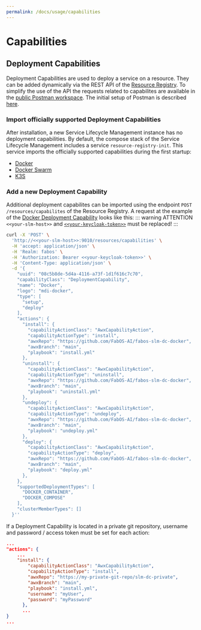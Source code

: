 ```yaml
---
permalink: /docs/usage/capabilities
---
```


# Capabilities

## Deployment Capabilities
Deployment Capabilities are used to deploy a service on a resource. They can be added dynamically via the REST API of the [Resource Registry](/docs/usage/api/#resource-registry). To simplify the use of the API the requests related to capabilites are available in the [public Postman workspace](https://www.postman.com/fabos-ai/workspace/service-lifecycle-management/folder/22732344-bc9fe87a-30cc-41aa-a3d9-4d1d39a1f4e4). The initial setup of Postman is described [here](/docs/usage/api/#postman).

### Import officially supported Deployment Capabilities
After installation, a new Service Lifecycle Management instance has no deployment capabilities. By default, the compose stack of the Service Lifecycle Management includes a service `resource-registry-init`. This service imports the officially supported capabilities during the first startup:
* [Docker](https://github.com/FabOS-AI/fabos-slm-dc-docker)
* [Docker Swarm](https://github.com/FabOS-AI/fabos-slm-dc-docker-swarm)
* [K3S](https://github.com/FabOS-AI/fabos-slm-dc-k3s)

### Add a new Deployment Capability
Additional deployment capabilites can be imported using the endpoint `POST /resources/capabilites` of the Resource Registry. A request at the example of the [Docker Deployment Capability](https://github.com/FabOS-AI/fabos-slm-dc-docker) looks like this:
::: warning ATTENTION
`<<your-slm-host>>` and [`<<your-keycloak-token>>`](http://localhost:8081/docs/usage/api/#authentication) must be replaced!
:::
```sh
curl -X 'POST' \
  'http://<<your-slm-host>>:9010/resources/capabilities' \
  -H 'accept: application/json' \
  -H 'Realm: fabos' \
  -H 'Authorization: Bearer <<your-keycloak-token>>' \
  -H 'Content-Type: application/json' \
  -d '{
    "uuid": "08c5b8de-5d4a-4116-a73f-1d1f616c7c70",
    "capabilityClass": "DeploymentCapability",
    "name": "Docker",
    "logo": "mdi-docker",
    "type": [
      "setup",
      "deploy"
    ],
    "actions": {
      "install": {
        "capabilityActionClass": "AwxCapabilityAction",
        "capabilityActionType": "install",
        "awxRepo": "https://github.com/FabOS-AI/fabos-slm-dc-docker",
        "awxBranch": "main",
        "playbook": "install.yml"
      },
      "uninstall": {
        "capabilityActionClass": "AwxCapabilityAction",
        "capabilityActionType": "uninstall",
        "awxRepo": "https://github.com/FabOS-AI/fabos-slm-dc-docker",
        "awxBranch": "main",
        "playbook": "uninstall.yml"
      },
      "undeploy": {
        "capabilityActionClass": "AwxCapabilityAction",
        "capabilityActionType": "undeploy",
        "awxRepo": "https://github.com/FabOS-AI/fabos-slm-dc-docker",
        "awxBranch": "main",
        "playbook": "undeploy.yml"
      },
      "deploy": {
        "capabilityActionClass": "AwxCapabilityAction",
        "capabilityActionType": "deploy",
        "awxRepo": "https://github.com/FabOS-AI/fabos-slm-dc-docker",
        "awxBranch": "main",
        "playbook": "deploy.yml"
      },
    },
    "supportedDeploymentTypes": [
      "DOCKER_CONTAINER",
      "DOCKER_COMPOSE"
    ],
    "clusterMemberTypes": []
  }''
```

If a Deployment Capability is located in a private git repository, username and password / access token must be set for each action:
```json
...
"actions": {
    ...
    "install": {
        "capabilityActionClass": "AwxCapabilityAction",
        "capabilityActionType": "install",
        "awxRepo": "https://my-private-git-repo/slm-dc-private",
        "awxBranch": "main",
        "playbook": "install.yml",
        "username": "myUser",
        "password": "myPassword"
      },
      ...
}
...
```